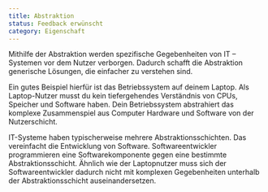 ```yaml
---
title: Abstraktion
status: Feedback erwünscht
category: Eigenschaft
---
```


Mithilfe der Abstraktion werden spezifische Gegebenheiten von IT – Systemen vor dem Nutzer verborgen.
Dadurch schafft die Abstraktion generische Lösungen, die einfacher zu verstehen sind.

Ein gutes Beispiel hierfür ist das Betriebssystem auf deinem Laptop.
Als Laptop-Nutzer musst du kein tiefergehendes Verständnis von CPUs, Speicher und Software haben.
Dein Betriebssystem abstrahiert das komplexe Zusammenspiel aus Computer Hardware und Software von der Nutzerschicht.

IT-Systeme haben typischerweise mehrere Abstraktionsschichten.
Das vereinfacht die Entwicklung von Software.
Softwareentwickler programmieren eine Softwarekomponente gegen eine bestimmte Abstraktionsschicht.
Ähnlich wie der Laptopnutzer muss sich der Softwareentwickler dadurch nicht mit komplexen Gegebenheiten unterhalb der Abstraktionsschicht auseinandersetzen.